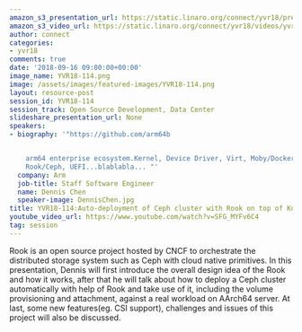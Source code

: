 ```yaml
---
amazon_s3_presentation_url: https://static.linaro.org/connect/yvr18/presentations/yvr18-114.pdf
amazon_s3_video_url: https://static.linaro.org/connect/yvr18/videos/yvr18-114.mp4
author: connect
categories:
- yvr18
comments: true
date: '2018-09-16 09:00:00+00:00'
image_name: YVR18-114.png
image: /assets/images/featured-images/YVR18-114.png
layout: resource-post
session_id: YVR18-114
session_track: Open Source Development, Data Center
slideshare_presentation_url: None
speakers:
- biography: '"https://github.com/arm64b


    arm64 enterprise ecosystem.Kernel, Device Driver, Virt, Moby/Docker, Kubernetes,
    Rook/Ceph, UEFI...blablabla... "'
  company: Arm
  job-title: Staff Software Engineer
  name: Dennis Chen
  speaker-image: DennisChen.jpg
title: YVR18-114:Auto-deployment of Ceph cluster with Rook on top of Kubernetes
youtube_video_url: https://www.youtube.com/watch?v=SFG_MYFv6C4
tag: session
---
```


Rook is an open source project hosted by CNCF to orchestrate the distributed storage system such as Ceph with cloud native primitives. In this presentation, Dennis will first introduce the overall design idea of the Rook and how it works, after that he will talk about how to deploy a Ceph cluster automatically with help of Rook and take use of it, including the volume provisioning and attachment, against a real workload on AArch64 server. At last, some new features(eg. CSI support), challenges and issues of this project will also be discussed.
